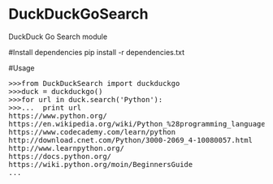 # DuckDuckGoSearch
DuckDuck Go Search module

#Install dependencies
pip install -r dependencies.txt

#Usage
<pre>
>>>from DuckDuckSearch import duckduckgo
>>>duck = duckduckgo()
>>>for url in duck.search('Python'):
>>>...  print url
https://www.python.org/
https://en.wikipedia.org/wiki/Python_%28programming_language%29
https://www.codecademy.com/learn/python
http://download.cnet.com/Python/3000-2069_4-10080057.html
http://www.learnpython.org/
https://docs.python.org/
https://wiki.python.org/moin/BeginnersGuide
...
</pre>
